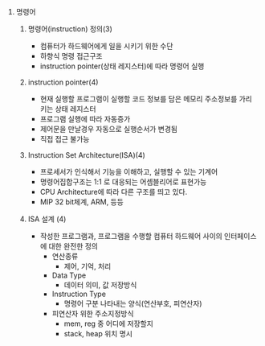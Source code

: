1. 명령어
    1. 명령어(instruction) 정의(3)
        - 컴퓨터가 하드웨어에게 일을 시키기 위한 수단
        - 하향식 명령 접근구조
        - instruction pointer(상태 레지스터)에 따라 명령어 실행

    2. instruction pointer(4)
        - 현재 실행할 프로그램이 실행할 코드 정보를 담은 메모리 주소정보를 가리키는 상태 레지스터
        - 프로그램 실행에 따라 자동증가
        - 제어문을 만날경우 자동으로 실행순서가 변경됨
        - 직접 접근 불가능
        
    3. Instruction Set Architecture(ISA)(4)
        - 프로세서가 인식해서 기능을 이해하고, 실행할 수 있는 기계어
        - 명령어집합구조는 1:1 로 대응되는 어셈블리어로 표현가능
        - CPU Architecture에 따라 다른 구조를 띄고 있다.
        - MIP 32 bit체계, ARM, 등등

    4. ISA 설계 (4)
        - 작성한 프로그램과, 프로그램을 수행할 컴퓨터 하드웨어 사이의 인터페이스에 대한 완전한 정의
            - 연산종류
                - 제어, 기억, 처리
            - Data Type
                - 데이터 의미, 값 저장방식
            - Instruction Type
                - 명령어 구분 나타내는 양식(연산부호, 피연산자)
            - 피연산자 위한 주소지정방식
                - mem, reg 중 어디에 저장할지
                - stack, heap 위치 명시
